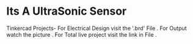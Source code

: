 # Its A UltraSonic Sensor
Tinkercad Projects-
For Electrical Design visit the '.brd' File .
For Output watch the picture .
For Total live project visit the link in File .